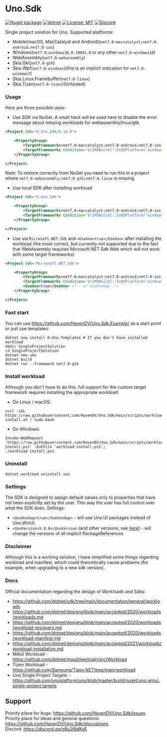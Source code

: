 # Uno.Sdk

[![Nuget package](https://img.shields.io/nuget/vpre/H.Uno.Sdk)](https://www.nuget.org/packages/H.Uno.Sdk/)
[![dotnet](https://github.com/HavenDV/Uno.Sdk/actions/workflows/dotnet.yml/badge.svg?branch=main)](https://github.com/HavenDV/Uno.Sdk/actions/workflows/dotnet.yml)
[![License: MIT](https://img.shields.io/github/license/HavenDV/Uno.Sdk)](https://github.com/HavenDV/Uno.Sdk/blob/main/LICENSE.txt)
[![Discord](https://img.shields.io/discord/1115206893015662663?label=Discord&logo=discord&logoColor=white&color=d82679)](https://discord.gg/Ca2xhfBf3v)

Single project solution for Uno.
Supported platforms:
- Mobile(macOS, MacCatalyst and Android)(`net7.0-maccatalyst;net7.0-android;net7.0-ios`)
- Windows(`net7.0-windows10.0.19041.0` or any other `net7.0-windows10`)
- WebAssembly(`net7.0-webassembly`)
- Skia.Gkt(`net7.0-gtk`)
- Skia.Wpf(`net7.0-windows`)(this is an implicit indication for `net7.0-windows7`)
- Skia.Linux.Framebuffer(`net7.0-linux`)
- Skia.Tizen(`net7.0-tizen`)(Untested)

### Usage
Here are three possible uses:
- Use SDK via NuGet. A small hack will be used here to disable the error message about missing workloads for webassembly/linux/gtk.
```xml
<Project Sdk="H.Uno.Sdk/0.14.0">

    <PropertyGroup>
        <TargetFrameworks>net7.0-maccatalyst;net7.0-android;net7.0-ios;net7.0-webassembly;net7.0-gtk;net7.0-linux;net7.0-windows</TargetFrameworks>
        <TargetFrameworks Condition="$([MSBuild]::IsOSPlatform('windows'))">$(TargetFrameworks);net7.0-windows10.0.19041.0</TargetFrameworks>
    </PropertyGroup>

</Project>
```
Note: To restore correctly from NuGet you need to run this in a project where `net7.0-webassembly;net7.0-gtk;net7.0-linux` is missing
- Use local SDK after installing workload
```xml
<Project Sdk="H.Uno.Sdk">

    <PropertyGroup>
        <TargetFrameworks>net7.0-maccatalyst;net7.0-android;net7.0-ios;net7.0-webassembly;net7.0-gtk;net7.0-linux;net7.0-windows</TargetFrameworks>
        <TargetFrameworks Condition="$([MSBuild]::IsOSPlatform('windows'))">$(TargetFrameworks);net7.0-windows10.0.19041.0</TargetFrameworks>
    </PropertyGroup>

</Project>
```
- Use via `Microsoft.NET.Sdk` and `<UseUno>true</UseUno>` after installing the workload 
(the most correct, but currently not supported due to the fact that WebAssembly requires Microsoft.NET.Sdk.Web 
which will not work with some target frameworks)
```xml
<Project Sdk="Microsoft.NET.Sdk">

    <PropertyGroup>
        <TargetFrameworks>net7.0-maccatalyst;net7.0-android;net7.0-ios;net7.0-webassembly;net7.0-gtk;net7.0-linux;net7.0-windows</TargetFrameworks>
        <TargetFrameworks Condition="$([MSBuild]::IsOSPlatform('windows'))">$(TargetFrameworks);net7.0-windows10.0.19041.0</TargetFrameworks>
        <UseUno>true</UseUno> <!-- or UseUnoUwp -->
    </PropertyGroup>

</Project>
```

### Fast start
You can use https://github.com/HavenDV/Uno.Sdk.Example/ as a start point or just use templates:
```shell
dotnet new install H.Uno.Templates # If you don't have installed workload
mkdir SingleProjectSolution
cd SingleProjectSolution
dotnet new uno
dotnet build
dotnet run --framework net7.0-gtk
```

### Install workload
Although you don't have to do this, full support for the custom target framework requires installing the appropriate workload:
- On Linux / macOS:
```
curl -sSL https://raw.githubusercontent.com/HavenDV/Uno.Sdk/main/scripts/workload-install.sh | sudo bash
```
- On Windows:
```
Invoke-WebRequest 'https://raw.githubusercontent.com/HavenDV/Uno.Sdk/main/scripts/workload-install.ps1' -OutFile 'workload-install.ps1';
./workload-install.ps1
```

### Uninstall
```
dotnet workload uninstall uno
```

### Settings
The SDK is designed to assign default values only to properties that have not been explicitly set by the user. 
This way the user has full control over what the SDK does. 
Settings:
- `<UseUnoUwp>true</UseUnoUwp>` - will use Uno.UI packages instead of Uno.WinUI.
- `<UnoVersion>5.0.0</UnoVersion` (and other versions, see [here](https://github.com/HavenDV/Uno.Sdk/blob/main/src/workload/Uno.Sdk/Sdk/BundledVersions.targets#L10)) - will change the versions of all implicit PackageReferences

### Disclaimer
Although this is a working solution, I have simplified some things regarding workload and manifest,
which could theoretically cause problems (for example, when upgrading to a new sdk version).  

### Docs
Official documentation regarding the design of Workloads and Sdks:
- https://github.com/dotnet/sdk/tree/main/documentation/general/workloads
- https://github.com/dotnet/designs/blob/main/accepted/2020/workloads/workloads.md
- https://github.com/dotnet/designs/blob/main/accepted/2020/workloads/workload-resolvers.md
- https://github.com/dotnet/designs/blob/main/accepted/2020/workloads/workload-manifest.md
- https://github.com/dotnet/designs/blob/main/accepted/2021/workloads/workload-installation.md
- MAUI Workload - https://github.com/dotnet/maui/tree/main/src/Workload
- Tizen Workload - https://github.com/Samsung/Tizen.NET/tree/main/workload
- Uno Single Project Targets - https://github.com/unoplatform/uno/blob/master/build/nuget/uno.winui.single-project.targets

## Support

Priority place for bugs: https://github.com/HavenDV/Uno.Sdk/issues  
Priority place for ideas and general questions: https://github.com/HavenDV/Uno.Sdk/discussions  
Discord: https://discord.gg/g8u2t9dKgE  